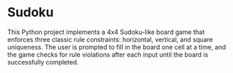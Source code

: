 # Sudoku
This Python project implements a 4x4 Sudoku-like board game that enforces three classic rule constraints: horizontal, vertical, and square uniqueness. The user is prompted to fill in the board one cell at a time, and the game checks for rule violations after each input until the board is successfully completed.

